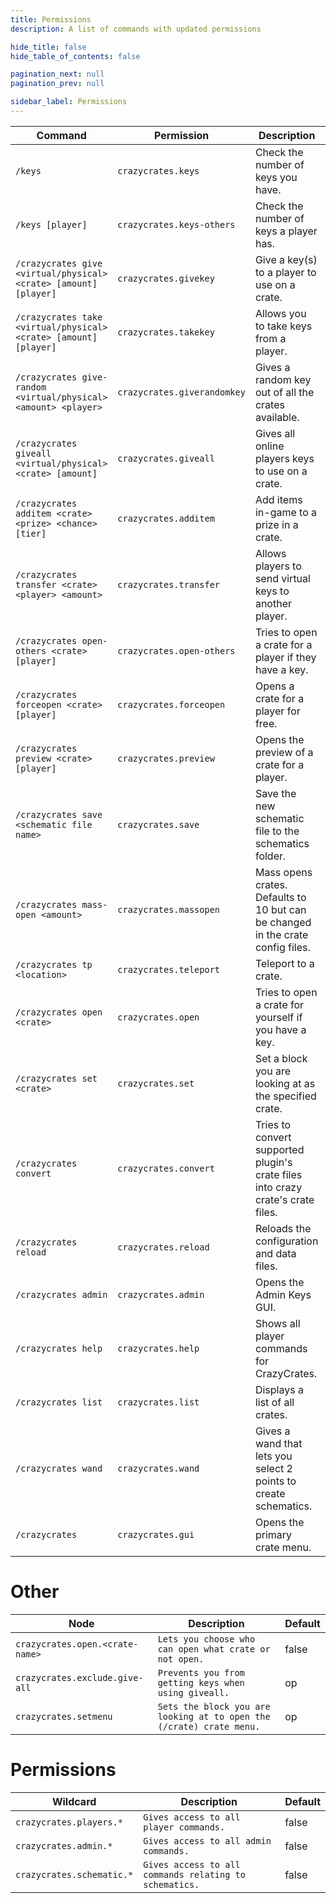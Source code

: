 ```yaml
---
title: Permissions
description: A list of commands with updated permissions

hide_title: false
hide_table_of_contents: false

pagination_next: null
pagination_prev: null

sidebar_label: Permissions
---
```

| Command                                                          | Permission                  | Description                                                                     | Default |
|------------------------------------------------------------------|-----------------------------|---------------------------------------------------------------------------------|---------|
| `/keys`                                                          | `crazycrates.keys`          | Check the number of keys you have.                                              | true    |
| `/keys [player]`                                                 | `crazycrates.keys-others`   | Check the number of keys a player has.                                          | op      |
| `/crazycrates give <virtual/physical> <crate> [amount] [player]` | `crazycrates.givekey`       | Give a key(s) to a player to use on a crate.                                    | op      |
| `/crazycrates take <virtual/physical> <crate> [amount] [player]` | `crazycrates.takekey`       | Allows you to take keys from a player.                                          | op      |
| `/crazycrates give-random <virtual/physical> <amount> <player>`  | `crazycrates.giverandomkey` | Gives a random key out of all the crates available.                             | op      |
| `/crazycrates giveall <virtual/physical> <crate> [amount]`       | `crazycrates.giveall`       | Gives all online players keys to use on a crate.                                | op      |
| `/crazycrates additem <crate> <prize> <chance> [tier]`           | `crazycrates.additem`       | Add items in-game to a prize in a crate.                                        | op      |
| `/crazycrates transfer <crate> <player> <amount>`                | `crazycrates.transfer`      | Allows players to send virtual keys to another player.                          | op      |
| `/crazycrates open-others <crate> [player]`                      | `crazycrates.open-others`   | Tries to open a crate for a player if they have a key.                          | op      |
| `/crazycrates forceopen <crate> [player]`                        | `crazycrates.forceopen`     | Opens a crate for a player for free.                                            | op      |
| `/crazycrates preview <crate> [player]`                          | `crazycrates.preview`       | Opens the preview of a crate for a player.                                      | op      |
| `/crazycrates save <schematic file name>`                        | `crazycrates.save`          | Save the new schematic file to the schematics folder.                           | op      |
| `/crazycrates mass-open <amount>`                                | `crazycrates.massopen`      | Mass opens crates. Defaults to 10 but can be changed in the crate config files. | op      |
| `/crazycrates tp <location>`                                     | `crazycrates.teleport`      | Teleport to a crate.                                                            | op      |
| `/crazycrates open <crate>`                                      | `crazycrates.open`          | Tries to open a crate for yourself if you have a key.                           | op      |
| `/crazycrates set <crate>`                                       | `crazycrates.set`           | Set a block you are looking at as the specified crate.                          | op      |
| `/crazycrates convert`                                           | `crazycrates.convert`       | Tries to convert supported plugin's crate files into crazy crate's crate files. | op      |
| `/crazycrates reload`                                            | `crazycrates.reload`        | Reloads the configuration and data files.                                       | op      |
| `/crazycrates admin`                                             | `crazycrates.admin`         | Opens the Admin Keys GUI.                                                       | op      |
| `/crazycrates help`                                              | `crazycrates.help`          | Shows all player commands for CrazyCrates.                                      | true    |
| `/crazycrates list`                                              | `crazycrates.list`          | Displays a list of all crates.                                                  | op      |
| `/crazycrates wand`                                              | `crazycrates.wand`          | Gives a wand that lets you select 2 points to create schematics.                | op      |
| `/crazycrates`                                                   | `crazycrates.gui`           | Opens the primary crate menu.                                                   | true    |

# Other
| Node                            | Description                                                          | Default |
|---------------------------------|----------------------------------------------------------------------|---------|
| `crazycrates.open.<crate-name>` | `Lets you choose who can open what crate or not open.`               | false   |
| `crazycrates.exclude.give-all`  | `Prevents you from getting keys when using giveall.`                 | op      |
| `crazycrates.setmenu`           | `Sets the block you are looking at to open the (/crate) crate menu.` | op      |

# Permissions
| Wildcard                  | Description                                            | Default |
|---------------------------|--------------------------------------------------------|---------|
| `crazycrates.players.*`   | `Gives access to all player commands.`                 | false   |
| `crazycrates.admin.*`     | `Gives access to all admin commands.`                  | false   |
| `crazycrates.schematic.*` | `Gives access to all commands relating to schematics.` | false   |
